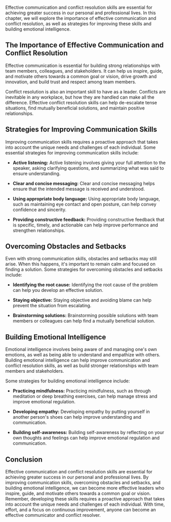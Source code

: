 
Effective communication and conflict resolution skills are essential for achieving greater success in our personal and professional lives. In this chapter, we will explore the importance of effective communication and conflict resolution, as well as strategies for improving these skills and building emotional intelligence.

The Importance of Effective Communication and Conflict Resolution
-----------------------------------------------------------------

Effective communication is essential for building strong relationships with team members, colleagues, and stakeholders. It can help us inspire, guide, and motivate others towards a common goal or vision, drive growth and innovation, and build trust and respect among team members.

Conflict resolution is also an important skill to have as a leader. Conflicts are inevitable in any workplace, but how they are handled can make all the difference. Effective conflict resolution skills can help de-escalate tense situations, find mutually beneficial solutions, and maintain positive relationships.

Strategies for Improving Communication Skills
---------------------------------------------

Improving communication skills requires a proactive approach that takes into account the unique needs and challenges of each individual. Some essential strategies for improving communication skills include:

* **Active listening:** Active listening involves giving your full attention to the speaker, asking clarifying questions, and summarizing what was said to ensure understanding.

* **Clear and concise messaging:** Clear and concise messaging helps ensure that the intended message is received and understood.

* **Using appropriate body language:** Using appropriate body language, such as maintaining eye contact and open posture, can help convey confidence and sincerity.

* **Providing constructive feedback:** Providing constructive feedback that is specific, timely, and actionable can help improve performance and strengthen relationships.

Overcoming Obstacles and Setbacks
---------------------------------

Even with strong communication skills, obstacles and setbacks may still arise. When this happens, it's important to remain calm and focused on finding a solution. Some strategies for overcoming obstacles and setbacks include:

* **Identifying the root cause:** Identifying the root cause of the problem can help you develop an effective solution.

* **Staying objective:** Staying objective and avoiding blame can help prevent the situation from escalating.

* **Brainstorming solutions:** Brainstorming possible solutions with team members or colleagues can help find a mutually beneficial solution.

Building Emotional Intelligence
-------------------------------

Emotional intelligence involves being aware of and managing one's own emotions, as well as being able to understand and empathize with others. Building emotional intelligence can help improve communication and conflict resolution skills, as well as build stronger relationships with team members and stakeholders.

Some strategies for building emotional intelligence include:

* **Practicing mindfulness:** Practicing mindfulness, such as through meditation or deep breathing exercises, can help manage stress and improve emotional regulation.

* **Developing empathy:** Developing empathy by putting yourself in another person's shoes can help improve understanding and communication.

* **Building self-awareness:** Building self-awareness by reflecting on your own thoughts and feelings can help improve emotional regulation and communication.

Conclusion
----------

Effective communication and conflict resolution skills are essential for achieving greater success in our personal and professional lives. By improving communication skills, overcoming obstacles and setbacks, and building emotional intelligence, we can become more effective leaders who inspire, guide, and motivate others towards a common goal or vision. Remember, developing these skills requires a proactive approach that takes into account the unique needs and challenges of each individual. With time, effort, and a focus on continuous improvement, anyone can become an effective communicator and conflict resolver.
